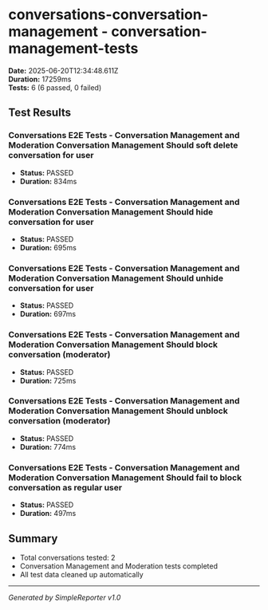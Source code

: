 # conversations-conversation-management - conversation-management-tests

**Date:** 2025-06-20T12:34:48.611Z  
**Duration:** 17259ms  
**Tests:** 6 (6 passed, 0 failed)

## Test Results


### Conversations E2E Tests - Conversation Management and Moderation Conversation Management Should soft delete conversation for user
- **Status:** PASSED
- **Duration:** 834ms



### Conversations E2E Tests - Conversation Management and Moderation Conversation Management Should hide conversation for user
- **Status:** PASSED
- **Duration:** 695ms



### Conversations E2E Tests - Conversation Management and Moderation Conversation Management Should unhide conversation for user
- **Status:** PASSED
- **Duration:** 697ms



### Conversations E2E Tests - Conversation Management and Moderation Conversation Management Should block conversation (moderator)
- **Status:** PASSED
- **Duration:** 725ms



### Conversations E2E Tests - Conversation Management and Moderation Conversation Management Should unblock conversation (moderator)
- **Status:** PASSED
- **Duration:** 774ms



### Conversations E2E Tests - Conversation Management and Moderation Conversation Management Should fail to block conversation as regular user
- **Status:** PASSED
- **Duration:** 497ms



## Summary

- Total conversations tested: 2
- Conversation Management and Moderation tests completed
- All test data cleaned up automatically

---
*Generated by SimpleReporter v1.0*
